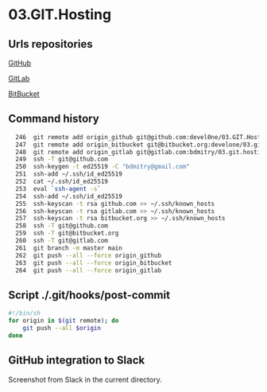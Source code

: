 # 03.GIT.Hosting

## Urls repositories

[GitHub](https://github.com/devel0ne/03.GIT.Hosting)

[GitLab](https://gitlab.com/bdmitry/03.git.hosting)

[BitBucket](https://bitbucket.org/develone/03.git.hosting)

## Command history

```bash
  246  git remote add origin_github git@github.com:devel0ne/03.GIT.Hosting.git
  247  git remote add origin_bitbucket git@bitbucket.org:develone/03.git.hosting.git
  248  git remote add origin_gitlab git@gitlab.com:bdmitry/03.git.hosting.git
  249  ssh -T git@github.com
  250  ssh-keygen -t ed25519 -C "bdmitry@gmail.com"
  251  ssh-add ~/.ssh/id_ed25519
  252  cat ~/.ssh/id_ed25519
  253  eval `ssh-agent -s`
  254  ssh-add ~/.ssh/id_ed25519
  255  ssh-keyscan -t rsa github.com >> ~/.ssh/known_hosts
  256  ssh-keyscan -t rsa gitlab.com >> ~/.ssh/known_hosts
  257  ssh-keyscan -t rsa bitbucket.org >> ~/.ssh/known_hosts
  258  ssh -T git@github.com
  259  ssh -T git@bitbucket.org
  260  ssh -T git@gitlab.com
  261  git branch -m master main
  262  git push --all --force origin_github
  263  git push --all --force origin_bitbucket
  264  git push --all --force origin_gitlab
```

## Script ./.git/hooks/post-commit 
```bash
#!/bin/sh
for origin in $(git remote); do
    git push --all $origin
done
```

## GitHub integration to Slack

Screenshot from Slack in the current directory.
